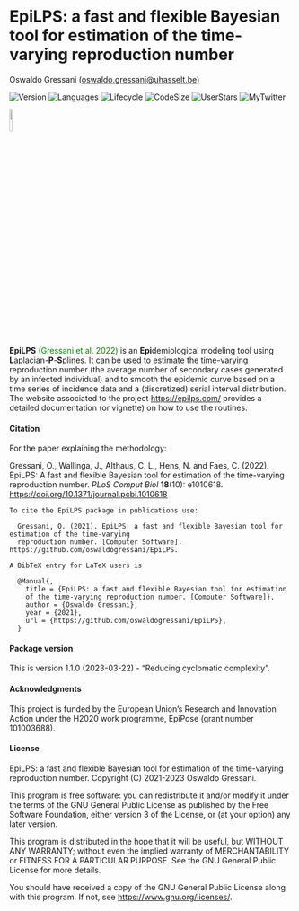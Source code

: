 EpiLPS: a fast and flexible Bayesian tool for estimation of the
time-varying reproduction number
================
Oswaldo Gressani (<oswaldo.gressani@uhasselt.be>)

<!-- Introduce badges -->

![Version](https://img.shields.io/badge/Version-1.1.0-MediumSeaGreen)
![Languages](https://img.shields.io/badge/Languages-R%2C%20C%2B%2B-informational)
![Lifecycle](https://img.shields.io/badge/lifecycle-stabilizing-green)
![CodeSize](https://img.shields.io/github/languages/code-size/oswaldogressani/EpiLPS?color=orange&label=Code%20size&style=plastic)
![UserStars](https://img.shields.io/github/stars/oswaldogressani/EpiLPS?style=social)
![MyTwitter](https://img.shields.io/twitter/follow/OswaldoGressani?style=social)

<img src="man/figures/gplv3-or-later.png" width="10%" style="display: block; margin: auto auto auto 0;" />

<br>

**EpiLPS** <span style="color: green;"> (Gressani et al. 2022)</span> is
an **Epi**demiological modeling tool using
**L**aplacian-**P**-**S**plines. It can be used to estimate the
time-varying reproduction number (the average number of secondary cases
generated by an infected individual) and to smooth the epidemic curve
based on a time series of incidence data and a (discretized) serial
interval distribution. The website associated to the project
<https://epilps.com/> provides a detailed documentation (or vignette) on
how to use the routines.

#### Citation

For the paper explaining the methodology:

Gressani, O., Wallinga, J., Althaus, C. L., Hens, N. and Faes, C.
(2022). EpiLPS: A fast and flexible Bayesian tool for estimation of the
time-varying reproduction number. *PLoS Comput Biol* **18**(10):
e1010618. <https://doi.org/10.1371/journal.pcbi.1010618>

    To cite the EpiLPS package in publications use:

      Gressani, O. (2021). EpiLPS: a fast and flexible Bayesian tool for estimation of the time-varying
      reproduction number. [Computer Software]. https://github.com/oswaldogressani/EpiLPS.

    A BibTeX entry for LaTeX users is

      @Manual{,
        title = {EpiLPS: a fast and flexible Bayesian tool for estimation
        of the time-varying reproduction number. [Computer Software]},
        author = {Oswaldo Gressani},
        year = {2021},
        url = {https://github.com/oswaldogressani/EpiLPS},
      }

#### Package version

This is version 1.1.0 (2023-03-22) - “Reducing cyclomatic complexity”.

#### Acknowledgments

This project is funded by the European Union’s Research and Innovation
Action under the H2020 work programme, EpiPose (grant number 101003688).

#### License

EpiLPS: a fast and flexible Bayesian tool for estimation of the
time-varying reproduction number. Copyright (C) 2021-2023 Oswaldo
Gressani.

This program is free software: you can redistribute it and/or modify it
under the terms of the GNU General Public License as published by the
Free Software Foundation, either version 3 of the License, or (at your
option) any later version.

This program is distributed in the hope that it will be useful, but
WITHOUT ANY WARRANTY; without even the implied warranty of
MERCHANTABILITY or FITNESS FOR A PARTICULAR PURPOSE. See the GNU General
Public License for more details.

You should have received a copy of the GNU General Public License along
with this program. If not, see <https://www.gnu.org/licenses/>.
